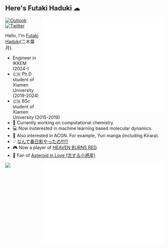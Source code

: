 ## Here's Futaki Haduki ☁

<img align="right" src="assets/github-metrics.svg" alt="Metrics" width="390">

[![Outlook](https://img.shields.io/badge/scottryuu@outlook.com-0078D4?style=for-the-badge&logo=microsoft-outlook&logoColor=white)](mailto:scottryuu@outlook.com)
[![Twitter](https://img.shields.io/badge/Twitter-1DA1F2?style=for-the-badge&logo=twitter&logoColor=white)](https://twitter.com/Cloudac7_Canoe)

Hello, I'm [Futaki Haduki](https://github.com/Cloudac7)(二木葉月).

- Engineer in IKKEM (2024-)
- 🇨🇳 Ph.D student of Xiamen University (2019-2024)
- 🇨🇳 BSc student of Xiamen University (2015-2019)
- 🔭 Currently working on computational chemistry.
- 💻 Now insterested in machine learning based molecular dynamics.
- 🌱 Also interested in ACGN. For example, Yuri manga (including Kirara).
- 💡 [なんで春日影やったの!!!!?](https://anime.bang-dream.com/mygo/)
- 🎮 Now a player of [HEAVEN BURNS RED](https://heaven-burns-red.com).
- 🌟 Fan of [Asteroid in Love (恋する小惑星)](http://koiastv.com/)

<a href="https://anilist.co/user/Cloudac7/"><img align="left" src="https://github-profile-trophy.vercel.app/?username=Cloudac7&row=2&column=3"></a>
<a href="https://anilist.co/user/Cloudac7/"><img align="right" src="assets/metrics.plugin.anilist.manga.svg" alt="Metrics" width="390"></a>
